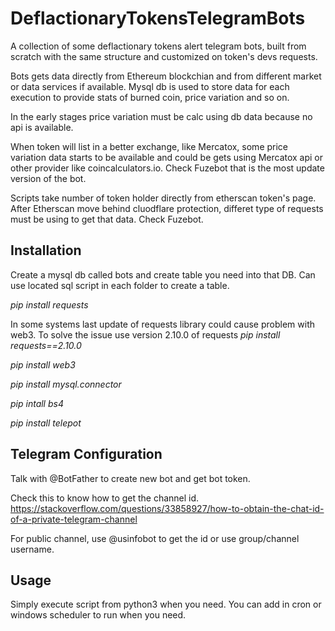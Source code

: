 # DeflactionaryTokensTelegramBots
A collection of some deflactionary tokens alert telegram bots, built from scratch with the same structure and customized on token's devs requests.

Bots gets data directly from Ethereum blockchian and from different market or data services if available.
Mysql db is used to store data for each execution to provide stats of burned coin, price variation and so on.

In the early stages price variation must be calc using db data because no api is available.

When token will list in a better exchange, like Mercatox, some price variation data starts to be available and could be gets using Mercatox api or other provider like coincalculators.io. Check Fuzebot that is the most update version of the bot.

Scripts take number of token holder directly from etherscan token's page. After Etherscan move behind cluodflare protection, differet type of requests must be using to get that data. Check Fuzebot.


## Installation
Create a mysql db called bots and create table you need into that DB. Can use located sql script in each folder to create a table.

*pip install requests*

In some systems last update of requests library could cause problem with web3. To solve the issue use version 2.10.0 of requests
*pip install requests==2.10.0*

*pip install web3*

*pip install mysql.connector*

*pip intall bs4*

*pip install telepot*

## Telegram Configuration
Talk with @BotFather to create new bot and get bot token.

Check this to know how to get the channel id. https://stackoverflow.com/questions/33858927/how-to-obtain-the-chat-id-of-a-private-telegram-channel

For public channel, use @usinfobot to get the id or use group/channel username. 

## Usage
Simply execute script from python3 when you need. You can add in cron or windows scheduler to run when you need.